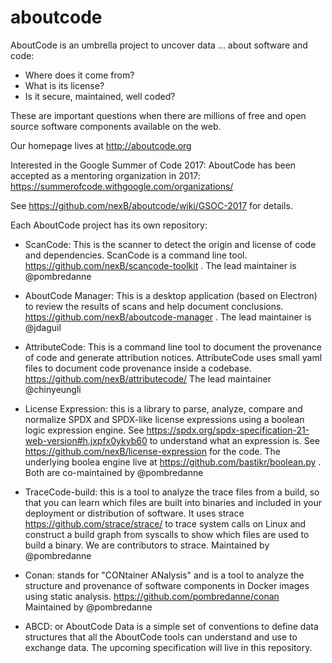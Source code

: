 # aboutcode
 AboutCode is an umbrella project to uncover data ... about software and code:

 - Where does it come from?
 - What is its license?
 - Is it secure, maintained, well coded?

These are important questions when there are millions of free and open source software components available on the web.

Our homepage lives at http://aboutcode.org

Interested in the Google Summer of Code 2017: AboutCode has been accepted as a mentoring organization in 2017: https://summerofcode.withgoogle.com/organizations/

See https://github.com/nexB/aboutcode/wiki/GSOC-2017 for details.

Each AboutCode project has its own repository:

- ScanCode: This is the scanner to detect the origin and license of code and dependencies. ScanCode is a command line tool. https://github.com/nexB/scancode-toolkit . The lead maintainer is @pombredanne

- AboutCode Manager: This is a desktop application (based on Electron) to review the results of scans and help document conclusions. https://github.com/nexB/aboutcode-manager . The lead maintainer is @jdaguil

- AttributeCode: This is a command line tool to document the provenance of code and generate attribution notices.  AttributeCode uses small yaml files to document code provenance inside a codebase. https://github.com/nexB/attributecode/ The lead maintainer @chinyeungli

- License Expression: this is a library to parse, analyze, compare and normalize SPDX and SPDX-like license expressions using a boolean logic expression engine. See https://spdx.org/spdx-specification-21-web-version#h.jxpfx0ykyb60 to understand what an expression is. See https://github.com/nexB/license-expression for the code. The underlying boolea engine live at https://github.com/bastikr/boolean.py . Both are co-maintained by @pombredanne

- TraceCode-build: this is a tool to analyze the trace files from a build, so that you can learn which files are built into binaries and  included in your deployment or distribution of software. It uses strace https://github.com/strace/strace/ to trace system calls on Linux and construct a build graph from syscalls to show which files are used to build a binary. We are contributors to strace. Maintained by @pombredanne

- Conan: stands for "CONtainer ANalysis" and is a tool to analyze the structure and provenance of software components in Docker images using static analysis. https://github.com/pombredanne/conan Maintained by @pombredanne

- ABCD: or AboutCode Data is a simple set of conventions to define data structures that all the AboutCode tools can understand and use to exchange data. The upcoming specification will live in this repository.
